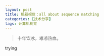 ```yaml
---
layout: post
title: 机器视觉：all about sequence matching
categories: [技术分享]
tags: 计算机视觉
---
```


> 十年饮冰，难凉热血。

trying